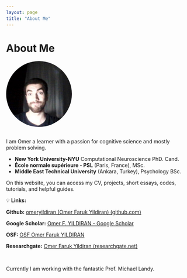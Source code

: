 ```yaml
---
layout: page
title: "About Me"
---
```


# About Me
<img src="/assets/images/ofy_profile_pic.jpeg" alt="Omer Faruk Yildiran" width="180" height="180" style="border-radius: 50%; margin-bottom: 1em;" />

I am Omer a learner with a passion for cognitive science and mostly problem solving.

- **New York University-NYU** Computational Neuroscience PhD. Cand.
- **École normale supérieure - PSL** (Paris, France), MSc.
- **Middle East Technical University** (Ankara, Turkey), Psychology BSc.

On this website, you can access my CV, projects, short essays, codes, tutorials, and helpful guides.

💡 **Links:**

**Github:** [omeryildiran (Omer Faruk Yildiran) (github.com)](https://github.com/omeryildiran)

**Google Scholar:** [‪Omer F. YILDIRAN‬ - ‪Google Scholar‬](https://scholar.google.com/citations?user=rfc-iLoAAAAJ&hl=en&oi=ao)

**OSF:** [OSF Omer Faruk YILDIRAN](https://osf.io/7s4ez)

**Researchgate:** [Omer Faruk Yildiran (researchgate.net)](https://www.researchgate.net/profile/Omer_Yildiran)


<br>

Currently I am working with the fantastic Prof. Michael Landy.
